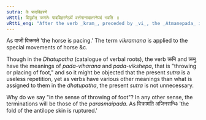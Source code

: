 ```yaml
---
sutra: वेः पादविहरणे
vRtti: विपूर्वात् क्रमतेः पादविहरणेऽर्थे वर्त्तमानादात्मनेपदं भवति ॥
vRtti_eng: "After the verb _kram_, preceded by _vi_, the _Atmanepada_ is employed, when used in the sense of 'placing of foot-steps.'"
---
```

As वाजी विक्रमते 'the horse is pacing.' The term _vikramana_ is applied to the special movements of horse &c.

Though in the _Dhatupatha_ (catalogue of verbal roots), the verb क्रमि and क्रमु have the meanings of _pada_-_viharana_ and _pada_-_vikshepa_, that is "throwing or placing of foot," and so it might be objected that the present _sutra_ is a useless repetition, yet as verbs have various other meanings than what is assigned to them in the _dhatupatha_, the present _sutra_ is not unnecessary.

Why do we say "in the sense of throwing of foot"? In any other sense, the terminations will be those of the _parasmaipada_. As विक्रामति अजिनसन्धिः 'the fold of the antilope skin is ruptured.'
